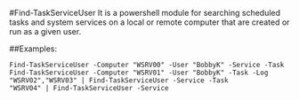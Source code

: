 #Find-TaskServiceUser
It is a powershell module for searching scheduled tasks and system services on a local or remote computer that are created or run as a given user.

##Examples:
```
Find-TaskServiceUser -Computer "WSRV00" -User "BobbyK" -Service -Task
Find-TaskServiceUser -Computer "WSRV01" -User "BobbyK" -Task -Log
"WSRV02","WSRV03" | Find-TaskServiceUser -Service -Task
"WSRV04" | Find-TaskServiceUser -Service
```
